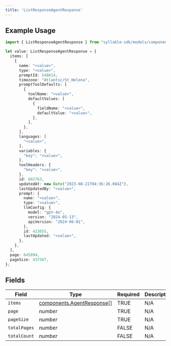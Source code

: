 ```yaml
---
title: 'ListResponseAgentResponse'
---
```


## Example Usage

```typescript
import { ListResponseAgentResponse } from "syllable-sdk/models/components";

let value: ListResponseAgentResponse = {
  items: [
    {
      name: "<value>",
      type: "<value>",
      promptId: 548814,
      timezone: "Atlantic/St_Helena",
      promptToolDefaults: [
        {
          toolName: "<value>",
          defaultValues: [
            {
              fieldName: "<value>",
              defaultValue: "<value>",
            },
          ],
        },
      ],
      languages: [
        "<value>",
      ],
      variables: {
        "key": "<value>",
      },
      toolHeaders: {
        "key": "<value>",
      },
      id: 602763,
      updatedAt: new Date("2023-08-21T04:36:26.084Z"),
      lastUpdatedBy: "<value>",
      prompt: {
        name: "<value>",
        type: "<value>",
        llmConfig: {
          model: "gpt-4o",
          version: "2024-05-13",
          apiVersion: "2024-06-01",
        },
        id: 423655,
        lastUpdated: "<value>",
      },
    },
  ],
  page: 645894,
  pageSize: 437587,
};
```

## Fields

| Field                                                                  | Type                                                                   | Required                                                               | Description                                                            |
| ---------------------------------------------------------------------- | ---------------------------------------------------------------------- | ---------------------------------------------------------------------- | ---------------------------------------------------------------------- |
| `items`                                                                | [components.AgentResponse](sdk-docs/models/components/agentresponse)[] | TRUE                                                     | N/A                                                                    |
| `page`                                                                 | *number*                                                               | TRUE                                                     | N/A                                                                    |
| `pageSize`                                                             | *number*                                                               | TRUE                                                     | N/A                                                                    |
| `totalPages`                                                           | *number*                                                               | FALSE                                                     | N/A                                                                    |
| `totalCount`                                                           | *number*                                                               | FALSE                                                     | N/A                                                                    |